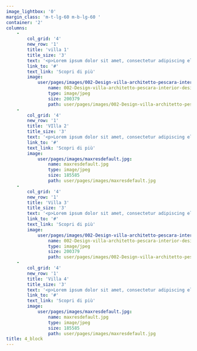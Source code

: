 ```yaml
---
image_lightbox: '0'
margin_class: 'm-t-lg-60 m-b-lg-60 '
container: '2'
columns:
    -
        col_grid: '4'
        new_row: '1'
        title: 'villa 1'
        title_size: '3'
        text: '<p>Lorem ipsum dolor sit amet, consectetur adipiscing elit, sed do eiusmod tempor incididunt ut labore et dolore magna aliqua. Ut enim ad minim veniam, quis nostrud exercitation ullamco laboris nisi ut aliquip ex ea commodo consequat. Duis aute irure dolor in reprehenderit in voluptate velit esse cillum dolore eu fugiat nulla pariatur</p>'
        link_to: '#'
        text_link: 'Scopri di più'
        image:
            user/pages/images/002-Design-villa-architetto-pescara-interior-design.jpg:
                name: 002-Design-villa-architetto-pescara-interior-design.jpg
                type: image/jpeg
                size: 200379
                path: user/pages/images/002-Design-villa-architetto-pescara-interior-design.jpg
    -
        col_grid: '4'
        new_row: '1'
        title: 'VIlla 2'
        title_size: '3'
        text: '<p>Lorem ipsum dolor sit amet, consectetur adipiscing elit, sed do eiusmod tempor incididunt ut labore et dolore magna aliqua. Ut enim ad minim veniam, quis nostrud exercitation ullamco laboris nisi ut aliquip ex ea commodo consequat. Duis aute irure dolor in reprehenderit in voluptate velit esse cillum dolore eu fugiat nulla pariatur</p>'
        link_to: '#'
        text_link: 'Scopri di più'
        image:
            user/pages/images/maxresdefault.jpg:
                name: maxresdefault.jpg
                type: image/jpeg
                size: 185585
                path: user/pages/images/maxresdefault.jpg
    -
        col_grid: '4'
        new_row: '1'
        title: 'Villa 3'
        title_size: '3'
        text: '<p>Lorem ipsum dolor sit amet, consectetur adipiscing elit, sed do eiusmod tempor incididunt ut labore et dolore magna aliqua. Ut enim ad minim veniam, quis nostrud exercitation ullamco laboris nisi ut aliquip ex ea commodo consequat. Duis aute irure dolor in reprehenderit in voluptate velit esse cillum dolore eu fugiat nulla pariatur</p>'
        link_to: '#'
        text_link: 'Scopri di più'
        image:
            user/pages/images/002-Design-villa-architetto-pescara-interior-design.jpg:
                name: 002-Design-villa-architetto-pescara-interior-design.jpg
                type: image/jpeg
                size: 200379
                path: user/pages/images/002-Design-villa-architetto-pescara-interior-design.jpg
    -
        col_grid: '4'
        new_row: '1'
        title: 'Villa 4'
        title_size: '3'
        text: '<p>Lorem ipsum dolor sit amet, consectetur adipiscing elit, sed do eiusmod tempor incididunt ut labore et dolore magna aliqua. Ut enim ad minim veniam, quis nostrud exercitation ullamco laboris nisi ut aliquip ex ea commodo consequat. Duis aute irure dolor in reprehenderit in voluptate velit esse cillum dolore eu fugiat nulla pariatur</p>'
        link_to: '#'
        text_link: 'Scopri di più'
        image:
            user/pages/images/maxresdefault.jpg:
                name: maxresdefault.jpg
                type: image/jpeg
                size: 185585
                path: user/pages/images/maxresdefault.jpg
title: 4_block
---
```


